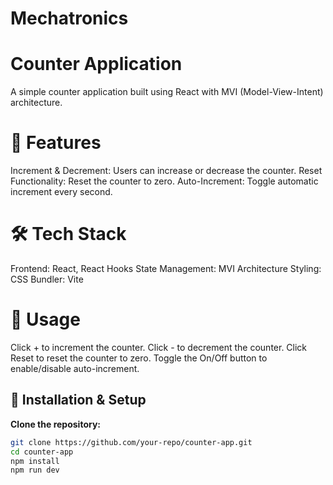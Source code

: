 # Mechatronics
# Counter Application

A simple counter application built using React with MVI (Model-View-Intent) architecture.

# 🚀 Features
Increment & Decrement: Users can increase or decrease the counter.
Reset Functionality: Reset the counter to zero.
Auto-Increment: Toggle automatic increment every second.

# 🛠️ Tech Stack
Frontend: React, React Hooks 
State Management: MVI Architecture
Styling: CSS
Bundler: Vite

# 📌 Usage
Click + to increment the counter.
Click - to decrement the counter.
Click Reset to reset the counter to zero.
Toggle the On/Off button to enable/disable auto-increment.

## 🔧 Installation & Setup

 **Clone the repository:**
   ```sh
   git clone https://github.com/your-repo/counter-app.git
   cd counter-app
   npm install
   npm run dev



